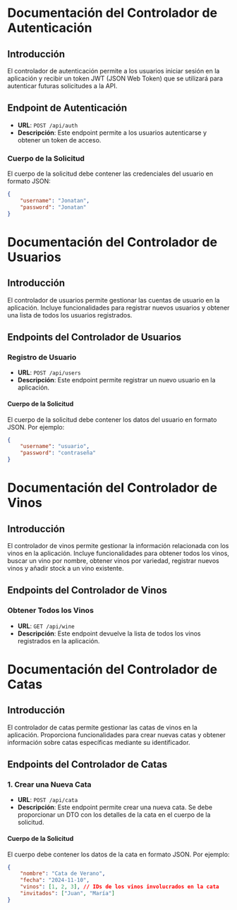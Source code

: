 # Documentación del Controlador de Autenticación

## Introducción
El controlador de autenticación permite a los usuarios iniciar sesión en la aplicación y recibir un token JWT (JSON Web Token) que se utilizará para autenticar futuras solicitudes a la API.

## Endpoint de Autenticación

- **URL**: `POST /api/auth`
- **Descripción**: Este endpoint permite a los usuarios autenticarse y obtener un token de acceso.

### Cuerpo de la Solicitud
El cuerpo de la solicitud debe contener las credenciales del usuario en formato JSON:

```json
{
    "username": "Jonatan",
    "password": "Jonatan"
}
```
# Documentación del Controlador de Usuarios

## Introducción
El controlador de usuarios permite gestionar las cuentas de usuario en la aplicación. Incluye funcionalidades para registrar nuevos usuarios y obtener una lista de todos los usuarios registrados.

## Endpoints del Controlador de Usuarios

### Registro de Usuario

- **URL**: `POST /api/users`
- **Descripción**: Este endpoint permite registrar un nuevo usuario en la aplicación.

#### Cuerpo de la Solicitud
El cuerpo de la solicitud debe contener los datos del usuario en formato JSON. Por ejemplo:

```json
{
    "username": "usuario",
    "password": "contraseña"
}
```
# Documentación del Controlador de Vinos

## Introducción
El controlador de vinos permite gestionar la información relacionada con los vinos en la aplicación. Incluye funcionalidades para obtener todos los vinos, buscar un vino por nombre, obtener vinos por variedad, registrar nuevos vinos y añadir stock a un vino existente.

## Endpoints del Controlador de Vinos

### Obtener Todos los Vinos

- **URL**: `GET /api/wine`
- **Descripción**: Este endpoint devuelve la lista de todos los vinos registrados en la aplicación.

# Documentación del Controlador de Catas

## Introducción
El controlador de catas permite gestionar las catas de vinos en la aplicación. Proporciona funcionalidades para crear nuevas catas y obtener información sobre catas específicas mediante su identificador.

## Endpoints del Controlador de Catas

### 1. Crear una Nueva Cata

- **URL**: `POST /api/cata`
- **Descripción**: Este endpoint permite crear una nueva cata. Se debe proporcionar un DTO con los detalles de la cata en el cuerpo de la solicitud.

#### Cuerpo de la Solicitud
El cuerpo debe contener los datos de la cata en formato JSON. Por ejemplo:

```json
{
    "nombre": "Cata de Verano",
    "fecha": "2024-11-10",
    "vinos": [1, 2, 3], // IDs de los vinos involucrados en la cata
    "invitados": ["Juan", "María"]
}
